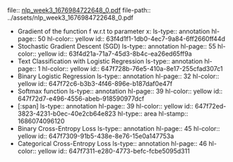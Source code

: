 file:: [nlp_week3_1676984722648_0.pdf](../assets/nlp_week3_1676984722648_0.pdf)
file-path:: ../assets/nlp_week3_1676984722648_0.pdf

- Gradient of the function f w.r.t to parameter x:
  ls-type:: annotation
  hl-page:: 50
  hl-color:: yellow
  id:: 63f4d1f1-1db0-4ec7-9a84-6ff2660ff44d
- Stochastic Gradient Descent (SGD)
  ls-type:: annotation
  hl-page:: 55
  hl-color:: yellow
  id:: 63f4d21a-71a7-45d3-8b4c-ea26ed65ff9a
- Text Classification with Logistic Regression
  ls-type:: annotation
  hl-page:: 1
  hl-color:: yellow
  id:: 647f728b-76e5-410a-8e17-255cfad307c1
- Binary Logistic Regression
  ls-type:: annotation
  hl-page:: 32
  hl-color:: yellow
  id:: 647f72c6-b3b3-4f46-896e-b187daf0e47f
- Softmax function
  ls-type:: annotation
  hl-page:: 39
  hl-color:: yellow
  id:: 647f72d7-e496-4556-abeb-918590977dcf
- [:span]
  ls-type:: annotation
  hl-page:: 39
  hl-color:: yellow
  id:: 647f72ed-3823-4231-b0ec-40e2cb64e823
  hl-type:: area
  hl-stamp:: 1686074096120
- Binary Cross-Entropy Loss
  ls-type:: annotation
  hl-page:: 45
  hl-color:: yellow
  id:: 647f7309-91b5-438e-8e76-15e0a147753a
- Categorical Cross-Entropy Loss
  ls-type:: annotation
  hl-page:: 46
  hl-color:: yellow
  id:: 647f7311-e280-4773-befc-fcbe5095d311